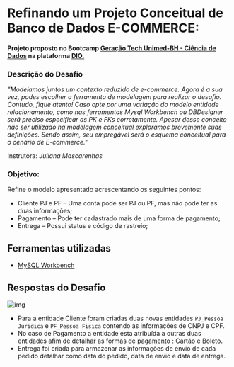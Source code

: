 # Refinando um Projeto Conceitual de Banco de Dados E-COMMERCE:

#### Projeto proposto no Bootcamp [Geração Tech Unimed-BH - Ciência de Dados](https://www.dio.me/bootcamp/geracao-tech-unimed-bh-ciencia-de-dados?ref=CG-bootcamp-unimed-bh-ciencia-de-dados) na plataforma [DIO.](https://www.dio.me/)

### Descrição do Desafio
_"Modelamos juntos um contexto reduzido de e-commerce. Agora é a sua vez, podes escolher a ferramenta de modelagem para realizar o desafio. Contudo, fique atento! Caso opte por uma variação do modelo entidade relacionamento, como nas ferramentas Mysql Workbench ou DBDesigner será preciso especificar as PK e FKs corretamente. Apesar desse conceito não ser utilizado na modelagem conceitual exploramos brevemente suas definições. Sendo assim, seu empregável será o esquema conceitual para o cenário de E-commerce."_ 

Instrutora: *Juliana Mascarenhas*
</b>

### Objetivo:
Refine o modelo apresentado acrescentando os seguintes pontos:

- Cliente PJ e PF – Uma conta pode ser PJ ou PF, mas não pode ter as duas informações;
- Pagamento – Pode ter cadastrado mais de uma forma de pagamento;
- Entrega – Possui status e código de rastreio;



## Ferramentas utilizadas

- [MySQL Workbench](https://www.mysql.com/products/workbench/)



## Respostas do Desafio

![img]([https://github.com/SladeSouzaSantos/Modelagem-EER-E-commerce---Desafio-DIO/blob/main/e-commerce.png])

- Para a entidade Cliente foram criadas duas novas entidades  ``PJ_Pessoa Juridica`` e ``PF_Pessoa Fisica`` contendo as informações de CNPJ e CPF.
- No caso de Pagamento a entidade esta atribuída a outras duas entidades afim de detalhar as formas de pagamento : Cartão e Boleto.
- Entrega foi criada para armazenar as informações de envio de cada pedido detalhar como data do pedido, data de envio e data de entrega.
